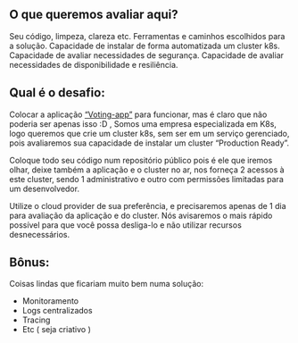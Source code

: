 

## O que queremos avaliar aqui?

Seu código, limpeza, clareza etc.
Ferramentas e caminhos escolhidos para a solução.
Capacidade de instalar de forma automatizada um cluster k8s.
Capacidade de avaliar necessidades de segurança.
Capacidade de avaliar necessidades de disponibilidade e resiliência.

## Qual é o desafio:

Colocar a aplicação [“Voting-app”](https://github.com/dockersamples/example-voting-app) para funcionar, mas é claro que não poderia ser apenas isso :D , Somos uma empresa especializada em K8s, logo queremos que crie um cluster k8s, sem ser em um serviço gerenciado, pois avaliaremos sua capacidade de instalar um cluster “Production Ready”.

Coloque todo seu código num repositório público pois é ele que iremos olhar, deixe também a aplicação e o cluster no ar, nos forneça 2 acessos à este cluster, sendo 1 administrativo e outro com permissões limitadas para um desenvolvedor.

Utilize o cloud provider de sua preferência, e precisaremos apenas de 1 dia para avaliação da aplicação e do cluster. Nós avisaremos o mais rápido possível para que você possa desliga-lo e não utilizar recursos desnecessários.

## Bônus:
Coisas lindas que ficariam muito bem numa solução:
- Monitoramento
- Logs centralizados
- Tracing
- Etc ( seja criativo )